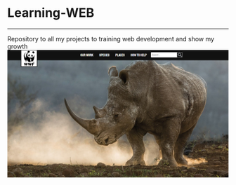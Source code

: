 # Learning-WEB
----------------------------
Repository to all my projects to training web development and show my growth
![Learning_WEB](img_wwf.png)
